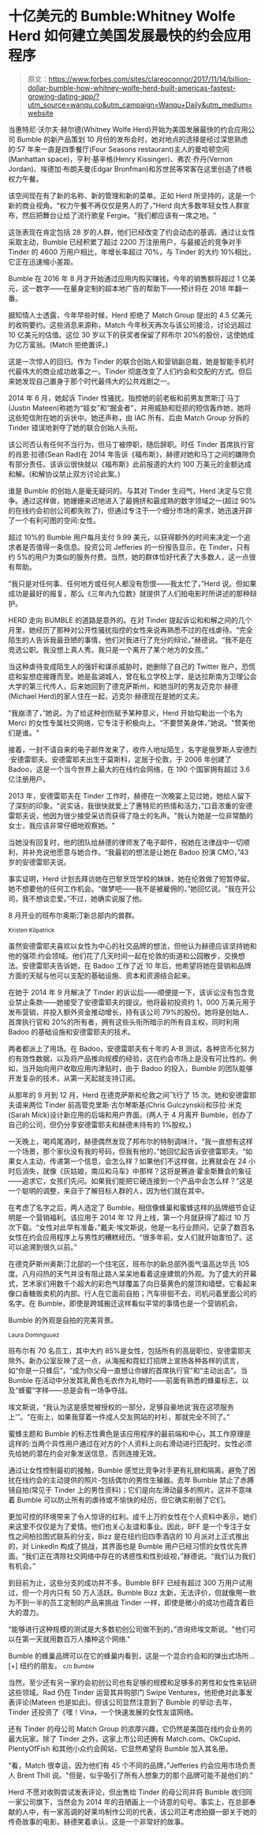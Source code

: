 # 十亿美元的 Bumble:Whitney Wolfe Herd 如何建立美国发展最快的约会应用程序

> 原文：<https://www.forbes.com/sites/clareoconnor/2017/11/14/billion-dollar-bumble-how-whitney-wolfe-herd-built-americas-fastest-growing-dating-app/?utm_source=wanqu.co&utm_campaign=Wanqu+Daily&utm_medium=website>

当惠特尼·沃尔夫·赫尔德(Whitney Wolfe Herd)开始为美国发展最快的约会应用公司 Bumble 的新产品策划 10 月份的发布会时，她对地点的选择是经过深思熟虑的:57 年来一直是四季餐厅(Four Seasons restaurant)主人的曼哈顿空间(Manhattan space)，亨利·基辛格(Henry Kissinger)、弗农·乔丹(Vernon Jordan)、埃德加·布朗夫曼(Edgar Bronfman)和苏世民等常客在这里创造了终极权力午餐。

该空间现在有了新的名称、新的管理和新的菜单。正如 Herd 所坚持的，这是一个新的商业视角。“权力午餐不再仅仅是男人的了，”Herd 向大多数年轻女性人群宣布，然后把舞台让给了流行歌星 Fergie。"我们都应该有一席之地。"

这张表现在肯定包括 28 岁的人群，他们已经改变了约会动态的基调。通过让女性采取主动，Bumble 已经积累了超过 2200 万注册用户，与最接近的竞争对手 Tinder 的 4600 万用户相比，年增长率超过 70%，与 Tinder 的大约 10%相比，它正在迅速缩小差距。

Bumble 在 2016 年 8 月才开始通过应用内购买赚钱，今年的销售额将超过 1 亿美元，这一数字——在量身定制的超本地广告的帮助下——预计将在 2018 年翻一番。

 <fbs-video class="video-container ratio16x9" video-id="5640715761001" player-id="4kXWOFbfYx" show-overlay="true" ads-disabled="true">据知情人士透露，今年早些时候，Herd 拒绝了 Match Group 提出的 4.5 亿美元的收购要约。这些消息来源称，Match 今年秋天再次与该公司接洽，讨论远超过 10 亿美元的估值。这位 30 岁以下的获奖者保留了邦布尔 20%的股份，这使她成为亿万富翁。(Match 拒绝置评。)

这是一次惊人的回归。作为 Tinder 的联合创始人和营销副总裁，她是智能手机时代最伟大的商业成功故事之一。Tinder 彻底改变了人们约会和交配的方式。但后来她发现自己置身于那个时代最伟大的公共戏剧之一。

2014 年 6 月，她起诉 Tinder 性骚扰，指控她的前老板和前男友贾斯汀·马丁(Justin Mateen)称她为“妓女”和“掘金者”，并用威胁和贬损的短信轰炸她，她将这些短信附在她的诉状中。她还声称，由 IAC 所有、后由 Match Group 分拆的 Tinder 错误地剥夺了她的联合创始人头衔。

该公司否认有任何不当行为，但马丁被停职，随后辞职。时任 Tinder 首席执行官的肖恩·拉德(Sean Rad)在 2014 年告诉《福布斯》，赫德对她和马丁之间的嫌隙负有部分责任。该诉讼很快就以《福布斯》此前报道的大约 100 万美元的金额达成和解。(和解协议禁止双方讨论此案。)

谁是 Bumble 的创始人是毫无疑问的。与其对 Tinder 生闷气，Herd 决定与它竞争。通过这样做，她姗姗来迟地进入了最拥挤和最成熟的数字领域之一(超过 90%的在线约会初创公司都失败了)，但通过专注于一个细分市场的需求，她迅速开辟了一个有利可图的空间:女性。

超过 10%的 Bumble 用户每月支付 9.99 美元，以获得额外的时间来决定一个追求者是否值得一条信息。投资公司 Jefferies 的一份报告显示，在 Tinder，只有约 5%的用户为类似的服务付费。当然，她的群体恰好代表了大多数人，这一点很有帮助。

“我只是对任何事、任何地方或任何人都没有怨恨——我太忙了，”Herd 说。但如果成功是最好的报复，那么《三年内九位数》就提供了人们拍电影时所讲述的那种辩护。

HERD 走向 BUMBLE 的道路是意外的。在对 Tinder 提起诉讼和和解之间的几个月里，她经历了那种对公开性骚扰指控的女性来说再熟悉不过的在线虐待。“完全陌生的人告诉我最丑陋的事情，他们对我进行了充分的辩论，”赫德说。“我不是在竞选公职。我没想上真人秀。我只是一个离开了某个地方的女孩。”

当这种虐待变成陌生人的强奸和谋杀威胁时，她删除了自己的 Twitter 账户。恐慌症和妄想症接踵而至。她是盐湖城人，曾在私立学校上学，是达拉斯南方卫理公会大学的第三代传人，后来她回到了德克萨斯州，和她当时的男友迈克尔·赫德(Michael Herd)的家人住在一起，迈克尔·赫德现在是她的丈夫。

“我崩溃了，”她说。为了给这种创伤赋予某种意义，Herd 开始勾勒出一个名为 Merci 的女性专属社交网络，它专注于积极向上。“不要赞美身体，”她说。"赞美他们是谁。"

接着，一封不请自来的电子邮件发来了，收件人地址陌生，名字是俄罗斯人安德烈·安德雷耶夫。安德雷耶夫出生于莫斯科，定居于伦敦，于 2006 年创建了 Badoo，这是一个当今世界上最大的在线约会网络，在 190 个国家拥有超过 3.6 亿注册用户。

2013 年，安德雷耶夫在 Tinder 工作时，赫德在一次晚宴上见过她，她给人留下了深刻的印象。“说实话，我很快就爱上了惠特尼的热情和活力，”口音浓重的安德雷耶夫说，他因为很少接受采访而获得了隐士的名声。"我认为她是一位非常酷的女士，我应该非常仔细地观察她。"

当她没有回复时，他的团队给赫德的律师发了电子邮件，祝她在法律战中一切顺利，并补充说他愿意与她合作。“我最初的想法是让她在 Badoo 扮演 CMO，”43 岁的安德雷耶夫说。

事实证明，Herd 计划去拜访她在巴黎烹饪学校的妹妹，她在伦敦做了短暂停留。她不想要他的任何工作机会。“做梦吧——我不是被雇佣的，”她回忆说。“我在开公司，我不想谈恋爱。”不过，她确实说服了他。

 <fbs-accordion>8 月开业的班布尔奥斯汀新总部内的兽群。

<small class="article-photo-credit">Kristen Kilpatrick</small></fbs-accordion>

虽然安德雷耶夫喜欢以女性为中心的社交品牌的想法，但他认为赫德应该坚持她和他的强项:约会领域。他们花了几天时间一起在伦敦的街道和公园散步，交换想法。安德雷耶夫告诉她，在 Badoo 工作了近 10 年后，他希望将她在营销和品牌方面的天赋与他可以支配的基础设施、资本和资源结合起来。

在她于 2014 年 9 月解决了 Tinder 的诉讼后——顺便提一下，该诉讼没有包含竞业禁止条款——她接受了安德雷耶夫的提议。他将最初投资约 1，000 万美元用于发布营销，并投入额外资金推动增长，持有该公司 79%的股份。她将是创始人、首席执行官和 20%的所有者，拥有这些头衔所暗示的所有自主权，同时利用 Badoo 的基础设施和安德雷耶夫的技术。

两者都派上了用场。在 Badoo，安德雷耶夫有十年的 A-B 测试，各种货币化努力的有效性数据，以及将产品推向规模的经验，这在约会市场上是没有可比性的。例如，当开始向用户收取应用内津贴时，由于 Badoo 的投入，Bumble 的团队能够开发复杂的技术，从第一天起就支持订阅。

从那年的 9 月到 12 月，Herd 在德克萨斯和伦敦之间飞行了 15 次。她和安德雷耶夫请来两位 Tinder 前高管克里斯·古尔琴斯基(Chris Gulczynski)和莎拉·米克(Sarah Mick)设计新应用的后端和用户界面。(两人于 4 月离开 Bumble，创办了自己的公司，但仍分享安德雷耶夫和赫德未持有的 1%股权。)

一天晚上，喝鸡尾酒时，赫德偶然发现了邦布尔的特制调味汁。“我一直想有这样一个场景，那个家伙没有我的号码，但我有他的，”她回忆起告诉安德雷耶夫。“如果女人主动，传递第一个信息，会怎么样？如果他们不这样做，比赛就会在 24 小时后消失，就像《灰姑娘，南瓜和马车》中那样？这将是赛迪·霍金斯舞会的象征——追求它，女孩们先问。如果我们能把它硬连接到一个产品中会怎么样？”这是一个聪明的调整，来自于了解目标人群的人，因为他们就在其中。

在考虑了名字之后，两人选定了 Bumble，相信像蜂巢和蜜蜂这样的品牌细节会证明是一个营销福利。该应用于 2014 年 12 月上线，第一个月就获得了超过 10 万次下载。“女性对此早有准备，”戴夫·埃文斯说，他是一名行业顾问，记录了数百名女性在约会应用程序上与男性的糟糕经历。“很多年前，女人们就开始害怕了。这可以追溯到很久以前。”

在德克萨斯州奥斯汀北部的一个住宅区，班布尔的新总部外面气温高达华氏 105 度。八月闷热的天气并没有阻止路人呆呆地看着这座建筑的外观。为了盛大的开幕式，艺术家们用数千个超大的彩色气球覆盖了向日葵黄色的屋顶和墙壁。它看起来像口香糖贩卖机的内部。行人在它面前自拍；汽车徘徊不去，司机问着里面公司的名字。在 Bumble，即使是跨城搬迁这样看似平常的事情也是一个营销机会。

 <fbs-accordion>Bumble 的外观是自拍的完美背景。

<small class="article-photo-credit">Laura Dominguuez</small></fbs-accordion>

班布尔有 70 名员工，其中大约 85%是女性，包括所有的高层职位，安德雷耶夫除外。新办公室反映了这一点，从海报和霓虹灯招牌上宣扬各种各样的谎言，如“你是一只蜂后”，“成为你父母一直想让你嫁的首席执行官”和“主动出击”。当 Bumble 在活动中分发其乳黄色毛衣作为礼物时——前面有熟悉的蜂巢标志，以及“蜂蜜”字样——总是会有一场争夺战。

埃文斯说，“我认为这是感觉被授权的一部分，足够自豪地说‘我在这项服务上’”。“在街上，如果我穿着一件成人交友网站的衬衫，那就完全不同了。”

蜜蜂主题和 Bumble 的标志性黄色是该应用程序的最前端和中心，其工作原理是这样的:当两个异性用户通过在对方的个人资料上向右滑动进行匹配时，女性必须先给她的潜在约会对象发送信息，否则连接无效。

通过让女性控制最初的接触，Bumble 感觉比竞争对手更有礼貌和隔离，避免了困扰在线约会的主动提供的照片-包括偶尔的男性生殖器。去年 Bumble 禁止了赤膊镜自拍(常见于 Tinder 上的男性资料)；它们是向左滑动最多的照片。这并不意味着 Bumble 可以防止所有的虐待或不愉快的经历，但它确实削弱了它们。

更加可控的环境带来了令人惊讶的红利。成千上万的女性在个人资料中表示，她们来这里不仅仅是为了爱情。他们也关心友谊和事业。因此，BFF 是一个专注于女性之间柏拉图式联系的分支，Bizz 是在纽约旧四季酒店的 10 月派对上正式推出的，对 LinkedIn 构成了挑战，其界面也是 Bumble 用户已经习惯的女性优先界面。“我们正在清除社交网络中存在的诱惑性和性别歧视，”赫德说。“我们认为我们有机会。”

到目前为止，这些分支的成功并不多。Bumble BFF 已经有超过 300 万用户试用过，但一个月内只有 50 万人活跃。Bumble Bizz 太新，无法评价，但就像用一款为不到一半的员工定制的产品来挑战 Tinder 一样，即使是微小的成功也蕴含着巨大的潜力。

“能够进行这种规模的测试是大多数初创公司做不到的，”咨询师埃文斯说。"他们可以在第一天就用数百万人播种这个网络."

 <fbs-accordion class="expandable" current="-1">Bumble 的蜂巢品牌可以在它的蜂巢内看到，这是一个混合约会和的弹出式场所...[+] 纽约的朋友。</fbs-accordion> <small class="article-photo-credit">c/o Bumble</small>

当然，至少还有另一家约会初创公司也有足够的规模和足够多的男性和女性来钻研这些领域。Rad 仍在 Tinder 运营其并购部门 Swipe Ventures，他拒绝对此事发表评论(Mateen 也是如此)。但该公司显然注意到了 Bumble 的举动:去年，Tinder 还投资了《嘿！Vina，一个快速发展的女性友谊网络。

还有 Tinder 的母公司 Match Group 的浓厚兴趣，它仍然是美国在线约会业务的最大玩家。除了 Tinder 之外，这家上市公司还拥有 Match.com、OkCupid、PlentyOfFish 和其他小众约会网站，它显然希望将 Bumble 加入其名册。

“看，Match 很幸运，因为他们有 45 个不同的品牌，”Jefferies 约会应用市场负责人 Brent Thill 说。"但是，似乎吸引了所有人想象力的那个品牌可能不是他们的."

Herd 不愿对收购尝试发表评论，但出售给 Tinder 的母公司并将 Bumble 收归同一家公司旗下，当然会为 2014 年的丑陋画上一个诗意的句号。事实上，在总部奉献的人中，有一家高调的好莱坞制作公司的代表，该公司正考虑拍摄一部关于她的传奇故事的电影。赫德笑着承认，这是一个非常好的故事。</fbs-video>